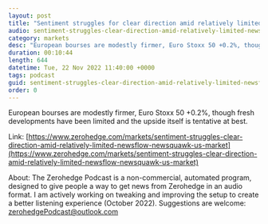 ```yaml
---
layout: post
title: "Sentiment struggles for clear direction amid relatively limited newsflow - Newsquawk US Market Open"
audio: sentiment-struggles-clear-direction-amid-relatively-limited-newsflow-newsquawk-us-market-0
category: markets
desc: "European bourses are modestly firmer, Euro Stoxx 50 +0.2%, though fresh developments have been limited and the upside itself is tentative at best."
duration: 00:10:44
length: 644
datetime: Tue, 22 Nov 2022 11:40:00 +0000
tags: podcast
guid: sentiment-struggles-clear-direction-amid-relatively-limited-newsflow-newsquawk-us-market-0
order: 0
---
```

European bourses are modestly firmer, Euro Stoxx 50 +0.2%, though fresh developments have been limited and the upside itself is tentative at best.

Link: [https://www.zerohedge.com/markets/sentiment-struggles-clear-direction-amid-relatively-limited-newsflow-newsquawk-us-market](https://www.zerohedge.com/markets/sentiment-struggles-clear-direction-amid-relatively-limited-newsflow-newsquawk-us-market)

About: The Zerohedge Podcast is a non-commercial, automated program, designed to give people a way to get news from Zerohedge in an audio format.  I am actively working on tweaking and improving the setup to create a better listening experience (October 2022).  Suggestions are welcome: [zerohedgePodcast@outlook.com](mailto:zerohedgePodcast@outlook.com)
